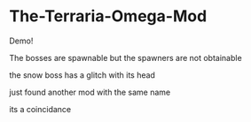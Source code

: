 # The-Terraria-Omega-Mod
Demo!

The bosses are spawnable but the spawners are not obtainable

the snow boss has a glitch with its head


just found another mod with the same name

its a coincidance
